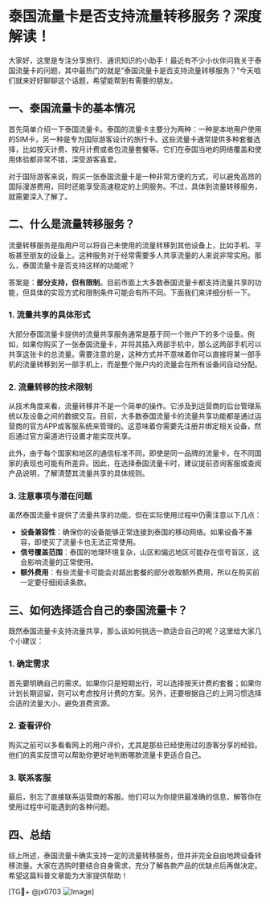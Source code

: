# 泰国流量卡是否支持流量转移服务？深度解读！

大家好，这里是专注分享旅行、通讯知识的小助手！最近有不少小伙伴问我关于泰国流量卡的问题，其中最热门的就是“泰国流量卡是否支持流量转移服务？”今天咱们就来好好聊聊这个话题，希望能帮到有需要的朋友。

## 一、泰国流量卡的基本情况

首先简单介绍一下泰国流量卡。泰国的流量卡主要分为两种：一种是本地用户使用的SIM卡，另一种是专为国际游客设计的旅行卡。这些流量卡通常提供多种套餐选择，比如按天计费、按月计费或者包流量套餐等。它们在泰国当地的网络覆盖和使用体验都非常不错，深受游客喜爱。

对于国际游客来说，购买一张泰国流量卡是一种非常方便的方式，可以避免高昂的国际漫游费用，同时还能享受高速稳定的上网服务。不过，具体到流量转移服务，就需要深入了解了。

## 二、什么是流量转移服务？

流量转移服务是指用户可以将自己未使用的流量转移到其他设备上，比如手机、平板甚至朋友的设备上。这种服务对于经常需要多人共享流量的人来说非常实用。那么，泰国流量卡是否支持这样的功能呢？

答案是：**部分支持，但有限制**。目前市面上大多数泰国流量卡都支持流量共享的功能，但具体的实现方式和限制条件可能会有所不同。下面我们来详细分析一下。

### 1. 流量共享的具体形式

大部分泰国流量卡提供的流量共享服务通常是基于同一个账户下的多个设备。例如，如果你购买了一张泰国流量卡，并将其插入两部手机中，那么这两部手机可以共享这张卡的总流量。需要注意的是，这种方式并不意味着你可以直接将某一部手机的流量转移到另一部手机上，而是整个账户内的流量会在所有设备间自动分配。

### 2. 流量转移的技术限制

从技术角度来看，流量转移并不是一个简单的操作。它涉及到运营商的后台管理系统以及设备之间的数据交互。目前，大多数泰国流量卡的流量共享功能都是通过运营商的官方APP或客服系统来管理的。这意味着你需要先注册并绑定相关设备，然后通过官方渠道进行设置才能实现共享。

此外，由于每个国家和地区的通信标准不同，即使是同一品牌的流量卡，在不同国家的表现也可能有所差异。因此，在选择泰国流量卡时，建议提前咨询客服或查阅产品说明，了解清楚其流量共享的具体规则。

### 3. 注意事项与潜在问题

虽然泰国流量卡提供了流量共享的功能，但在实际使用过程中仍需注意以下几点：

- **设备兼容性**：确保你的设备能够正常连接到泰国的移动网络。如果设备不兼容，即使买了流量卡也无法正常使用。
- **信号覆盖范围**：泰国的地理环境复杂，山区和偏远地区可能存在信号盲区，这会影响流量的正常使用。
- **额外费用**：有些流量卡可能会对超出套餐的部分收取额外费用，所以在购买前一定要仔细阅读条款。

## 三、如何选择适合自己的泰国流量卡？

既然泰国流量卡支持流量共享，那么该如何挑选一款适合自己的呢？这里给大家几个小建议：

### 1. 确定需求

首先要明确自己的需求。如果你只是短期出行，可以选择按天计费的套餐；如果你计划长期逗留，则可以考虑按月计费的方案。另外，还要根据自己的上网习惯选择合适的流量大小，避免浪费资源。

### 2. 查看评价

购买之前可以多看看网上的用户评价，尤其是那些已经使用过的游客分享的经验。他们的真实反馈可以帮助你更好地判断哪款流量卡更适合自己。

### 3. 联系客服

最后，别忘了直接联系运营商的客服。他们可以为你提供最准确的信息，解答你在使用过程中可能遇到的各种问题。

## 四、总结

综上所述，泰国流量卡确实支持一定的流量转移服务，但并非完全自由地跨设备转移流量。大家在选购时要结合自身需求，充分了解各款产品的优缺点后再做决定。希望这篇科普文章能为大家提供帮助！

[TG💪+ @jx0703 ![Image](https://github.com/user-attachments/assets/dbca1d08-cadb-493c-b0ec-ad6f7a83f270)]